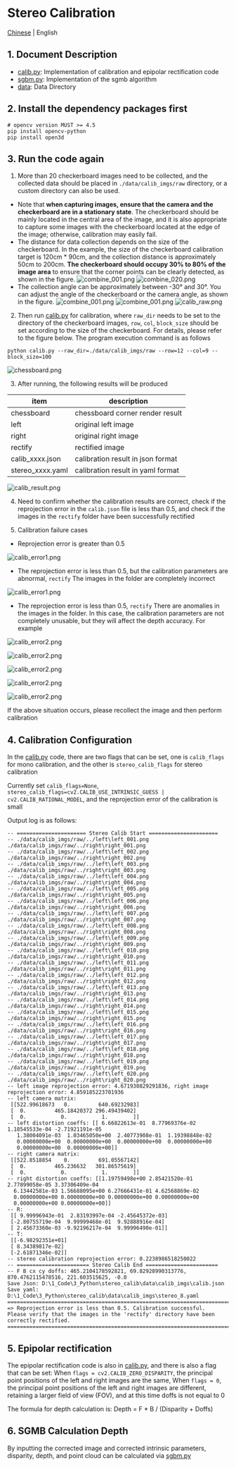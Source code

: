 # Stereo Calibration

[Chinese](./README_CN.md) | English

## 1. Document Description

- [calib.py](calib.py): Implementation of calibration and epipolar rectification code
- [sgbm.py](sgbm.py): Implementation of the sgmb algorithm
- [data](data): Data Directory
  
## 2. Install the dependency packages first

```shell
# opencv version MUST >= 4.5
pip install opencv-python
pip install open3d
```

## 3. Run the code again

1. More than 20 checkerboard images need to be collected, and the collected data should be placed in `./data/calib_imgs/raw`  directory, or a custom directory can also be used.
  
  - Note that **when capturing images, ensure that the camera and the checkerboard are in a stationary state**. The checkerboard should be mainly located in the central area of the image, and it is also appropriate to capture some images with the checkerboard located at the edge of the image; otherwise, calibration may easily fail. 
  - The distance for data collection depends on the size of the checkerboard. In the example, the size of the checkerboard calibration target is 120cm * 90cm, and the collection distance is approximately 50cm to 200cm. **The checkerboard should occupy 30% to 80% of the image area** to ensure that the corner points can be clearly detected, as shown in the figure. 
  ![combine_001.png](data%2Fcalib_imgs%2Fraw%2Fcombine_001.png)
  ![combine_020.png](data%2Fcalib_imgs%2Fraw%2Fcombine_020.png)
  - The collection angle can be approximately between -30° and 30°. You can adjust the angle of the checkerboard or the camera angle, as shown in the figure. 
  ![combine_001.png](data%2Fcalib_imgs%2Fraw%2Fcombine_012.png)
  ![combine_001.png](data%2Fcalib_imgs%2Fraw%2Fcombine_009.png)
  ![calib_raw.png](doc%2Fcalib_raw.png)
 
2. Then run [calib.py](calib.py) for calibration, where `raw_dir` needs to be set to the directory of the checkerboard images, 
`row`, `col`, `block_size` should be set according to the size of the checkerboard. For details, please refer to the figure below. The program execution command is as follows 
  
```shell
python calib.py --raw_dir=./data/calib_imgs/raw --row=12 --col=9 --block_size=100
```

![chessboard.png](doc%2Fchessboard.png)

3. After running, the following results will be produced 
  
  |  item  |   description    |
  |  ----  | ----  |
  | chessboard  | chessboard corner render result |
  | left  | original left image |
  | right  | original right image |
  | rectify  | rectified image |
  | calib_xxxx.json  | calibration result in json format |
  | stereo_xxxx.yaml  | calibration result in yaml format |
  
![calib_result.png](doc%2Fcalib_result_eng.png)

4. Need to confirm whether the calibration results are correct, check if the reprojection error in the `calib.json` file is less than 0.5, 
and check if the images in the `rectify` folder have been successfully rectified
  

5. Calibration failure cases
  
- Reprojection error is greater than 0.5 
  
![calib_error1.png](doc%2Fcalib_error1.png)

- The reprojection error is less than 0.5, but the calibration parameters are abnormal, `rectify`
 The images in the folder are completely incorrect 
  
![calib_error1.png](doc%2Fcalib_error2.png)

- The reprojection error is less than 0.5, `rectify`
  There are anomalies in the images in the folder. In this case,
   the calibration parameters are not completely unusable, but they will affect the depth accuracy. For example 
  
![calib_error2.png](doc%2Fcalib_error3.png)

![calib_error2.png](doc%2Fcalib_error4.png)

![calib_error2.png](doc%2Fcalib_error5.png)

![calib_error2.png](doc%2Fcalib_error6.png)

![calib_error2.png](doc%2Fcalib_error7.png)

If the above situation occurs, please recollect the image and then perform calibration 


## 4. Calibration Configuration

In the [calib.py](calib.py) code, there are two flags that can be set, 
one is `calib_flags` for mono calibration, and the other is `stereo_calib_flags` for stereo calibration

Currently set `calib_flags=None`, `stereo_calib_flags=cv2.CALIB_USE_INTRINSIC_GUESS | cv2.CALIB_RATIONAL_MODEL`, 
and the reprojection error of the calibration is small

Output log is as follows:
```shell
-- ====================== Stereo Calib Start ======================
-- ./data/calib_imgs/raw/../left\left_001.png ./data/calib_imgs/raw/../right\right_001.png
-- ./data/calib_imgs/raw/../left\left_002.png ./data/calib_imgs/raw/../right\right_002.png
-- ./data/calib_imgs/raw/../left\left_003.png ./data/calib_imgs/raw/../right\right_003.png
-- ./data/calib_imgs/raw/../left\left_004.png ./data/calib_imgs/raw/../right\right_004.png
-- ./data/calib_imgs/raw/../left\left_005.png ./data/calib_imgs/raw/../right\right_005.png
-- ./data/calib_imgs/raw/../left\left_006.png ./data/calib_imgs/raw/../right\right_006.png
-- ./data/calib_imgs/raw/../left\left_007.png ./data/calib_imgs/raw/../right\right_007.png
-- ./data/calib_imgs/raw/../left\left_008.png ./data/calib_imgs/raw/../right\right_008.png
-- ./data/calib_imgs/raw/../left\left_009.png ./data/calib_imgs/raw/../right\right_009.png
-- ./data/calib_imgs/raw/../left\left_010.png ./data/calib_imgs/raw/../right\right_010.png
-- ./data/calib_imgs/raw/../left\left_011.png ./data/calib_imgs/raw/../right\right_011.png
-- ./data/calib_imgs/raw/../left\left_012.png ./data/calib_imgs/raw/../right\right_012.png
-- ./data/calib_imgs/raw/../left\left_013.png ./data/calib_imgs/raw/../right\right_013.png
-- ./data/calib_imgs/raw/../left\left_014.png ./data/calib_imgs/raw/../right\right_014.png
-- ./data/calib_imgs/raw/../left\left_015.png ./data/calib_imgs/raw/../right\right_015.png
-- ./data/calib_imgs/raw/../left\left_016.png ./data/calib_imgs/raw/../right\right_016.png
-- ./data/calib_imgs/raw/../left\left_017.png ./data/calib_imgs/raw/../right\right_017.png
-- ./data/calib_imgs/raw/../left\left_018.png ./data/calib_imgs/raw/../right\right_018.png
-- ./data/calib_imgs/raw/../left\left_019.png ./data/calib_imgs/raw/../right\right_019.png
-- ./data/calib_imgs/raw/../left\left_020.png ./data/calib_imgs/raw/../right\right_020.png
-- left image reprojection error: 4.671930829291836, right image reprojection error: 4.859185223701936
-- left camera matrix:
 [[522.99618673   0.         640.69232983]
 [  0.         465.18420372 296.49439402]
 [  0.           0.           1.        ]]
-- left distortion coeffs: [[ 6.66822613e-01  8.77969376e-02  1.18545533e-04 -2.71921191e-05
   1.38004091e-03  1.03465050e+00  2.40773908e-01  1.19398848e-02
   0.00000000e+00  0.00000000e+00  0.00000000e+00  0.00000000e+00
   0.00000000e+00  0.00000000e+00]]
-- right camera matrix:
 [[522.8518854    0.         691.05567142]
 [  0.         465.236632   301.86575619]
 [  0.           0.           1.        ]]
-- right distortion coeffs: [[1.19759498e+00 2.85421520e-01 2.77899058e-05 3.37306409e-04
  6.13442581e-03 1.56688095e+00 6.27666431e-01 4.62568869e-02
  0.00000000e+00 0.00000000e+00 0.00000000e+00 0.00000000e+00
  0.00000000e+00 0.00000000e+00]]
-- R:
 [[ 9.99996943e-01  2.83193997e-04 -2.45645372e-03]
 [-2.80755719e-04  9.99999468e-01  9.92888916e-04]
 [ 2.45673360e-03 -9.92196217e-04  9.99996490e-01]]
-- T:
 [[-6.98292351e+01]
 [ 8.34389817e-02]
 [-2.61871346e-02]]
-- stereo calibration reprojection error: 0.2238986518250022
-- ======================= Stereo Calib End =======================
-- F B cx cy doffs: 465.2104178592821, 69.82928990313776, 870.4762115478516, 221.603515625, -0.0
Save Json: D:\1_Code\3_Python\stereo_calib\data\calib_imgs\calib.json
Save yaml: D:\1_Code\3_Python\stereo_calib\data\calib_imgs\stereo_8.yaml
=================================================================================
=> Reprojection error is less than 0.5. Calibration successful. 
Please verify that the images in the 'rectify' directory have been correctly rectified.
=================================================================================
```

## 5. Epipolar rectification

The epipolar rectification code is also in [calib.py](calib.py), and there is also a flag that can be set:  When 
`flags = cv2.CALIB_ZERO_DISPARITY`,  the principal point positions of the left and right images are the same, 
When `flags = 0`,  the principal point positions of the left and right images are different, 
retaining a larger field of view (FOV), and at this time doffs is not equal to 0 

The formula for depth calculation is: Depth = F * B / (Disparity + Doffs) 

## 6. SGMB Calculation Depth

By inputting the corrected image and corrected intrinsic parameters, disparity, depth, 
and point cloud can be calculated via [sgbm.py](sgbm.py) 
